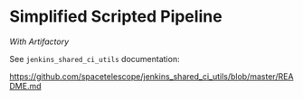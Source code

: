 # Simplified Scripted Pipeline

_With Artifactory_

See `jenkins_shared_ci_utils` documentation:

https://github.com/spacetelescope/jenkins_shared_ci_utils/blob/master/README.md
